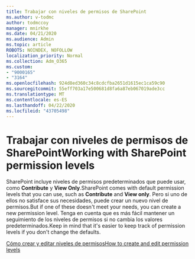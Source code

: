 ```yaml
---
title: Trabajar con niveles de permisos de SharePoint
ms.author: v-todmc
author: todmccoy
manager: mnirkhe
ms.date: 04/21/2020
ms.audience: Admin
ms.topic: article
ROBOTS: NOINDEX, NOFOLLOW
localization_priority: Normal
ms.collection: Adm_O365
ms.custom:
- "9000165"
- "3164"
ms.openlocfilehash: 924d8ed360c34c8cdcfba2651d1615ec1ca59c90
ms.sourcegitcommit: 55eff703a17e500681d8fa6a87eb067019ade3cc
ms.translationtype: MT
ms.contentlocale: es-ES
ms.lasthandoff: 04/22/2020
ms.locfileid: "43705498"
---
```

# <a name="working-with-sharepoint-permission-levels"></a><span data-ttu-id="3a523-102">Trabajar con niveles de permisos de SharePoint</span><span class="sxs-lookup"><span data-stu-id="3a523-102">Working with SharePoint permission levels</span></span>

<span data-ttu-id="3a523-103">SharePoint incluye niveles de permisos predeterminados que puede usar, como **Contribute** y **View Only**.</span><span class="sxs-lookup"><span data-stu-id="3a523-103">SharePoint comes with default permission levels that you can use, such as **Contribute** and **View only**.</span></span> <span data-ttu-id="3a523-104">Pero si uno de ellos no satisface sus necesidades, puede crear un nuevo nivel de permisos.</span><span class="sxs-lookup"><span data-stu-id="3a523-104">But if one of these doesn't meet your needs, you can create a new permission level.</span></span> <span data-ttu-id="3a523-105">Tenga en cuenta que es más fácil mantener un seguimiento de los niveles de permisos si no cambia los valores predeterminados.</span><span class="sxs-lookup"><span data-stu-id="3a523-105">Keep in mind that it's easier to keep track of permission levels if you don't change the defaults.</span></span>

[<span data-ttu-id="3a523-106">Cómo crear y editar niveles de permisos</span><span class="sxs-lookup"><span data-stu-id="3a523-106">How to create and edit permission levels</span></span>](https://docs.microsoft.com/sharepoint/how-to-create-and-edit-permission-levels)